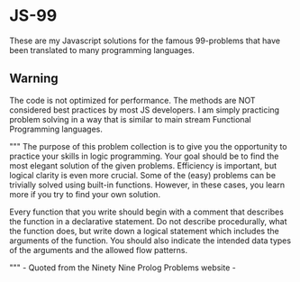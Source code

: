 # JS-99

These are my Javascript solutions for the famous 99-problems that have been translated to many programming languages.

## Warning

The code is not optimized for performance. The methods are NOT considered best practices by most JS developers. I am simply practicing problem solving in a way that is similar to main stream Functional Programming languages.

"""
The purpose of this problem collection is to give you the opportunity to practice your skills in logic programming. Your goal should be to find the most elegant solution of the given problems. Efficiency is important, but logical clarity is even more crucial. Some of the (easy) problems can be trivially solved using built-in functions. However, in these cases, you learn more if you try to find your own solution.

Every function that you write should begin with a comment that describes the function in a declarative statement. Do not describe procedurally, what the function does, but write down a logical statement which includes the arguments of the function. You should also indicate the intended data types of the arguments and the allowed flow patterns.

""" - Quoted from the Ninety Nine Prolog Problems website -
